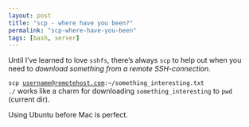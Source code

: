 ```yaml
---
layout: post
title: "scp - where have you been?"
permalink: "scp-where-have-you-been"
tags: [bash, server]
---
```


Until I’ve learned to love <code>sshfs</code>, there’s always <code>scp</code> to help out when you need to <em>download something from a remote SSH-connection</em>.

<code>scp username@remotehost.com:~/something_interesting.txt ./</code> works like a charm for downloading <code>something_interesting</code> to <code>pwd</code> (current dir).

Using Ubuntu before Mac is perfect.
